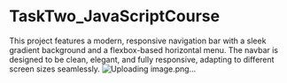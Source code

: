 # TaskTwo_JavaScriptCourse
This project features a modern, responsive navigation bar with a sleek gradient background and a flexbox-based horizontal menu. The navbar is designed to be clean, elegant, and fully responsive, adapting to different screen sizes seamlessly.
![Uploading image.png…]()
